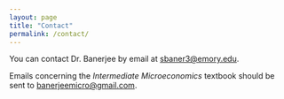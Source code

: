 ```yaml
---
layout: page
title: "Contact"
permalink: /contact/
---
```


You can contact Dr. Banerjee by email at [sbaner3@emory.edu](mailto:sbaner3@emory.edu).

Emails concerning the _Intermediate Microeconomics_ textbook should be sent to [banerjeemicro@gmail.com](mailto:banerjeemicro@gmail.com).
